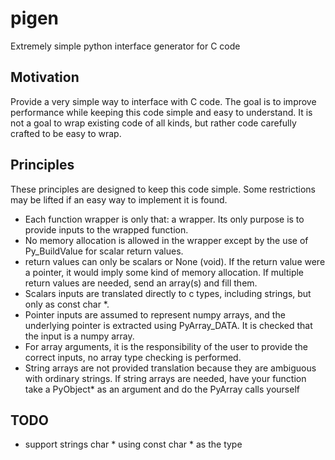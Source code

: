 # pigen
Extremely simple python interface generator for C code

Motivation
----------

Provide a very simple way to interface with C code.  The goal is to improve
performance while keeping this code simple and easy to understand.  It is not a
goal to wrap existing code of all kinds, but rather code carefully crafted to
be easy to wrap.

Principles
----------

These principles are designed to keep this code simple.  Some restrictions may
be lifted if an easy way to implement it is found.

- Each function wrapper is only that: a wrapper.  Its only 
  purpose is to provide inputs to the wrapped function.
- No memory allocation is allowed in the wrapper except by the use
  of Py_BuildValue for scalar return values.
- return values can only be scalars or None (void).  If the
  return value were a pointer, it would imply some kind
  of memory allocation. If multiple return values are needed,
  send an array(s) and fill them.
- Scalars inputs are translated directly to c types, including
  strings, but only as const char *.
- Pointer inputs are assumed to represent numpy arrays, and the
  underlying pointer is extracted using PyArray_DATA.  It is
  checked that the input is a numpy array.
- For array arguments, it is the responsibility of the user to provide the correct
  inputs, no array type checking is performed.
- String arrays are not provided translation because they are ambiguous
  with ordinary strings.  If string arrays are needed, have your
  function take a PyObject* as an argument and do the PyArray
  calls yourself

TODO
-------
- support strings char * using const char * as the type
